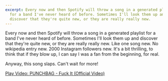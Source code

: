 ```yaml
---
excerpt: Every now and then Spotify will throw a song in a generated playlist
  for a band I've never heard of before. Sometimes I'll look them up and
  discover that they're quite new, or they are really really new.
---
```

Every now and then Spotify will throw a song in a generated playlist for a band I've never heard of before. Sometimes I'll look them up and discover that they're quite new, or they are really really new. Like one song new. No wikipedia entry new. 2000 Instagram followers new. It's a bit thrilling, to think that if they blow up, I can say I was a fan from the beginning, for real.

Anyway, this song slaps. Can't wait for more!

<lite-youtube videoid="1jYEDPx6d2s" style="background-image: url('https://i.ytimg.com/vi/1jYEDPx6d2s/hqdefault.jpg');" title="PUNCHBAG - Fuck It (Official Video)">
  <a href="https://youtube.com/watch?v=1jYEDPx6d2s" class="lty-playbtn" title="Play Video">
    <span class="lyt-visually-hidden">Play Video: PUNCHBAG - Fuck It (Official Video)</span>
  </a>
</lite-youtube>